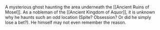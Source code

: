 A mysterious ghost haunting the area underneath the <span class="political-bodies-places">[[Ancient Ruins of Mosel]]</span>.
As a nobleman of the <span class="political-bodies-places">[[Ancient Kingdom of Aquor]]</span>, it is unknown why he haunts such an odd location (Spite? Obsession? Or did he simply lose a bet?).  He himself may not even remember the reason.